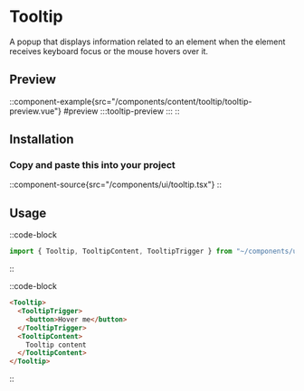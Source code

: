 # Tooltip
A popup that displays information related to an element when the element receives keyboard focus or the mouse hovers over it.

## Preview
::component-example{src="/components/content/tooltip/tooltip-preview.vue"}
#preview
  :::tooltip-preview
  :::
::
 

## Installation
### Copy and paste this into your project
::component-source{src="/components/ui/tooltip.tsx"}
::

## Usage
::code-block
```ts
import { Tooltip, TooltipContent, TooltipTrigger } from "~/components/ui/tooltip";
```
::

::code-block
```html
<Tooltip>
  <TooltipTrigger>
    <button>Hover me</button>
  </TooltipTrigger>
  <TooltipContent>
    Tooltip content
  </TooltipContent>
</Tooltip>
```
::